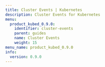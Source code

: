 ```yaml
---
title: Cluster Events | Kubernetes
description: Cluster Events for Kubernetes
menu:
  product_kubed_0.9.0:
    identifier: cluster-events
    parent: guides
    name: Cluster Events
    weight: 15
menu_name: product_kubed_0.9.0
info:
  version: 0.9.0
---
```


